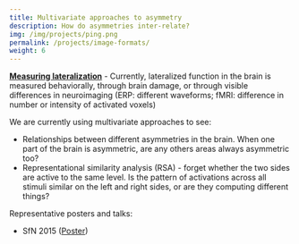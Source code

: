 ```yaml
---
title: Multivariate approaches to asymmetry
description: How do asymmetries inter-relate?
img: /img/projects/ping.png
permalink: /projects/image-formats/
weight: 6
---
```


<p>
	<b><u>Measuring lateralization</u></b> -
Currently, lateralized function
in the brain is measured behaviorally, through brain damage, or through
visible differences in neuroimaging (ERP: different waveforms; fMRI: difference
in number or intensity of activated voxels)
</p>

<p>We are currently using multivariate approaches to see:
<ul>
	<li>Relationships between different asymmetries in the brain. When
	one part of the brain is asymmetric, are any others areas always
	asymmetric too?</li>
	<li>Representational similarity analysis (RSA) - forget whether
	the two sides are active to the same level. Is the pattern of activations
	across all stimuli similar on the left and right sides, or are they
	computing different things?</li>
</ul>
</p>

<p>
    Representative posters and talks:
    <ul>
        <li>SfN 2015 (<a href="http://cseweb.ucsd.edu/~bcipolli/docs/posters/SfN2015/">Poster</a>)</li>
    </ul>
</p>
